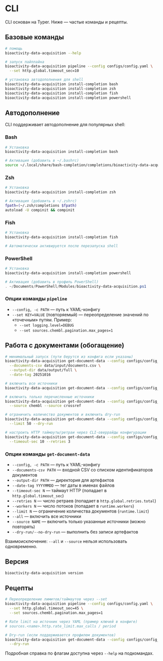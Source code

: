 # CLI

CLI основан на Typer. Ниже — частые команды и рецепты.

## Базовые команды

```bash
# помощь
bioactivity-data-acquisition --help

# запуск пайплайна
bioactivity-data-acquisition pipeline --config configs/config.yaml \
  --set http.global.timeout_sec=10

# установка автодополнения для shell
bioactivity-data-acquisition install-completion bash
bioactivity-data-acquisition install-completion zsh
bioactivity-data-acquisition install-completion fish
bioactivity-data-acquisition install-completion powershell
```

## Автодополнение

CLI поддерживает автодополнение для популярных shell:

### Bash

```bash
# Установка
bioactivity-data-acquisition install-completion bash

# Активация (добавить в ~/.bashrc)
source ~/.local/share/bash-completion/completions/bioactivity-data-acquisition
```

### Zsh

```bash
# Установка
bioactivity-data-acquisition install-completion zsh

# Активация (добавить в ~/.zshrc)
fpath=(~/.zsh/completions $fpath)
autoload -U compinit && compinit
```

### Fish

```bash
# Установка
bioactivity-data-acquisition install-completion fish

# Автоматически активируется после перезапуска shell
```

### PowerShell

```powershell
# Установка
bioactivity-data-acquisition install-completion powershell

# Активация (добавить в профиль PowerShell)
. ~/Documents/PowerShell/Modules/bioactivity-data-acquisition.ps1
```

### Опции команды `pipeline`

- `--config, -c PATH` — путь к YAML-конфигу
- `--set KEY=VALUE` (повторяемый) — переопределение значений по «точечным» путям. Пример:
  - `--set logging.level=DEBUG`
  - `--set sources.chembl.pagination.max_pages=1`

## Работа с документами (обогащение)

```bash
# минимальный запуск (пути берутся из конфига если указаны)
bioactivity-data-acquisition get-document-data --config configs/config_documents_full.yaml \
  --documents-csv data/input/documents.csv \
  --output-dir data/output/full \
  --date-tag 20251016

# включить все источники
bioactivity-data-acquisition get-document-data --config configs/config_documents_full.yaml --all

# включить только перечисленные источники
bioactivity-data-acquisition get-document-data --config configs/config_documents_full.yaml \
  --source chembl --source crossref

# ограничить количество документов и включить dry-run
bioactivity-data-acquisition get-document-data --config configs/config_documents_full.yaml \
  --limit 50 --dry-run

# настроить HTTP таймауты/ретраи через CLI-оверрайды конфигурации
bioactivity-data-acquisition get-document-data --config configs/config_documents_full.yaml \
  --timeout-sec 10 --retries 3
```

### Опции команды `get-document-data`

- `--config, -c PATH` — путь к YAML-конфигу
- `--documents-csv PATH` — входной CSV со списком идентификаторов документов
- `--output-dir PATH` — директория для артефактов
- `--date-tag YYYYMMDD` — тег даты в именах файлов
- `--timeout-sec N` — таймаут HTTP (попадает в `http.global.timeout_sec`)
- `--retries N` — число ретраев (попадает в `http.global.retries.total`)
- `--workers N` — число потоков (попадает в `runtime.workers`)
- `--limit N` — ограничение количества документов (`runtime.limit`)
- `--all` — включить все источники
- `--source NAME` — включить только указанные источники (можно повторять)
- `--dry-run/--no-dry-run` — выполнить без записи артефактов

Взаимоисключение: `--all` и `--source` нельзя использовать одновременно.

## Версия

```bash
bioactivity-data-acquisition version
```

## Рецепты

```bash
# Переопределение лимитов/таймаутов через --set
bioactivity-data-acquisition pipeline --config configs/config.yaml \
  --set http.global.timeout_sec=45 \
  --set sources.chembl.pagination.max_pages=1

# Rate limit на источник через YAML (пример ключей в конфиге)
# sources.<name>.http.rate_limit.max_calls / period

# Dry-run (если поддерживается профилем документов)
bioactivity-data-acquisition get-document-data --config configs/config_documents_full.yaml \
  --dry-run
```

Подробная справка по флагам доступна через `--help` на подкомандах.
